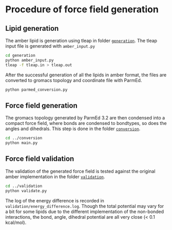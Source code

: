 # Procedure of force field generation
## Lipid generation
The amber lipid is generation using tleap in folder [`generation`](https://github.com/xiki-tempula/gmx_lipid17.ff/tree/master/generation_validation/generation). The tleap
input file is generated with `amber_input.py`

```bash
cd generation
python amber_input.py
tleap -f tleap.in > tleap.out
```

After the successful generation of all the lipids in amber format, the files are
converted to gromacs topology and coordinate file with ParmEd.

```bash
python parmed_conversion.py
```

## Force field generation
The gromacs topology generated by ParmEd 3.2 are then condensed into a compact
force field, where bonds are condensed to bondtypes, so does the angles and
dihedrals. This step is done in the folder [`conversion`](https://github.com/xiki-tempula/gmx_lipid17.ff/tree/master/generation_validation/conversion).

```bash
cd ../conversion
python main.py
```

## Force field validation
The validation of the generated force field is tested against the original amber
implementation in the folder [`validation`](https://github.com/xiki-tempula/gmx_lipid17.ff/tree/master/generation_validation/validation).

```bash
cd ../validation
python validate.py
```

The log of the energy difference is recorded in `validation/energy_difference.log`.
Though the total potential may vary for a bit for some lipids due to the different
implementation of the non-bonded interactions, the bond, angle, dihedral
potential are all very close (< 0.1 kcal/mol).
